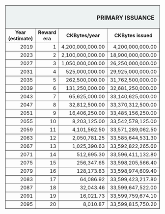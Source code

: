 <table border="1" align="center"> 
    <tr bgcolor="edf2f2">
        <td colspan="6"; width="34%" align="center"><b><H3>PRIMARY ISSUANCE</H3></b></td>
      </tr>
    <tr align="center">
        <td><b>Year (estimate)</b></td>
        <td><b>Reward era</b></td>
        <td><b>CKBytes/year</b></td>
        <td><b>CKBytes issued</b></td>
        <td><b>Percentage issued (%)</b></td>
        <td><b>Inflation rate (%)</b></td>
    </tr>
    <tr align="right">
        <td>2019</td>
        <td>1</td>
        <td>4,200,000,000.00</td>
        <td>4,200,000,000.00</td>
        <td>12.5</td>
        <td>12.5</td>
    </tr>
    <tr align="right">
        <td>2023</td>
        <td>2</td>
        <td>2,100,000,000.00</td>
        <td>18,900,000,000.00</td>
        <td>56.25</td>
        <td>4.166666666667</td>
    </tr>
    <tr align="right">
        <td>2027</td>
        <td>3</td>
        <td>1,050,000,000.00</td>
        <td>26,250,000,000.00</td>
        <td>78.125</td>
        <td>1.785714285714</td>
    </tr>
    <tr align="right">
        <td>2031</td>
        <td>4</td>
        <td>525,000,000.00</td>
        <td>29,925,000,000.00</td>
        <td>89.0625</td>
        <td>0.833333333333</td>
    </tr>
    <tr align="right">
        <td>2035</td>
        <td>5</td>
        <td>262,500,000.00</td>
        <td>31,762,500,000.00</td>
        <td>94.53125</td>
        <td>0.403225806452</td>
    </tr>
    <tr align="right">
        <td>2039</td>
        <td>6</td>
        <td>131,250,000.00</td>
        <td>32,681,250,000.00</td>
        <td>97.265625</td>
        <td>0.198412698413</td>
    </tr>
    <tr align="right">
        <td>2043</td>
        <td>7</td>
        <td>65,625,000.00</td>
        <td>33,140,625,000.00</td>
        <td>98.6328125</td>
        <td>0.098425196850</td>
    </tr>
    <tr align="right">
        <td>2047</td>
        <td>8</td>
        <td>32,812,500.00</td>
        <td>33,370,312,500.00</td>
        <td>99.31640625</td>
        <td>0.049019607843</td>
    </tr>
    <tr align="right">
        <td>2051</td>
        <td>9</td>
        <td>16,406,250.00</td>
        <td>33,485,156,250.00</td>
        <td>99.65820313</td>
        <td>0.024461839530</td>
    </tr>
    <tr align="right">
        <td>2055</td>
        <td>10</td>
        <td>8,203,125.00</td>
        <td>33,542,578,125.00</td>
        <td>99.82910156</td>
        <td>0.012218963832</td>
    </tr>
    <tr align="right">
        <td>2059</td>
        <td>11</td>
        <td>4,101,562.50</td>
        <td>33,571,289,062.50</td>
        <td>99.91455078</td>
        <td>0.006106497313</td>
    </tr>
    <tr align="right">
        <td>2063</td>
        <td>12</td>
        <td>2,050,781.25</td>
        <td>33,585,644,531.30</td>
        <td>99.95727539</td>
        <td>0.003052503053</td>
    </tr>
    <tr align="right">
        <td>2067</td>
        <td>13</td>
        <td>1,025,390.63</td>
        <td>33,592,822,265.60</td>
        <td>99.97863770</td>
        <td>0.001526065194</td>
    </tr>
    <tr align="right">
        <td>2071</td>
        <td>14</td>
        <td>512,695.30</td>
        <td>33,596,411,132.80</td>
        <td>99.98931885</td>
        <td>0.000762986018</td>
    </tr>
    <tr align="right">
        <td>2075</td>
        <td>15</td>
        <td>256,347.65</td>
        <td>33,598,205,566.40</td>
        <td>99.99465942</td>
        <td>0.000381481374</td>
    </tr>
    <tr align="right">
        <td>2079</td>
        <td>16</td>
        <td>128,173.83</td>
        <td>33,598,974,609.40</td>
        <td>99.99694824</td>
        <td>0.000190738140</td>
    </tr>
    <tr align="right">
        <td>2083</td>
        <td>17</td>
        <td>64,086.92</td>
        <td>33,599,423,217.80</td>
        <td>99.99828339</td>
        <td>0.000095368350</td>
    </tr>
    <tr align="right">
        <td>2087</td>
        <td>18</td>
        <td>32,043.46</td>
        <td>33,599,647,522.00</td>
        <td>99.99895096</td>
        <td>0.000047683993</td>
    </tr>
    <tr align="right">
        <td>2091</td>
        <td>19</td>
        <td>16,021.73</td>
        <td>33,599,759,674.10</td>
        <td>99.99928474</td>
        <td>0.000023841951</td>
    </tr>
    <tr align="right">
        <td>2095</td>
        <td>20</td>
        <td>8,010.87</td>
        <td>33,599,815,750.20</td>
        <td>99.99945164</td>
        <td>0.000011920972</td>
    </tr>
</table>
